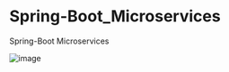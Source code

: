 # Spring-Boot_Microservices
Spring-Boot Microservices

![image](https://github.com/sankha-mondal/Spring-Boot_Microservices/assets/99641675/ee2604a2-69a1-415d-b96d-acb4973cc084)

